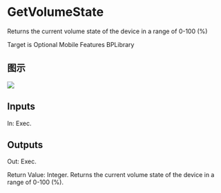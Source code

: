 # GetVolumeState

Returns the current volume state of the device in a range of 0-100 (%)

Target is Optional Mobile Features BPLibrary

## 图示

![]($-20221218-20061073.png)

## Inputs

In: Exec.  

## Outputs

Out: Exec.

Return Value: Integer. Returns the current volume state of the device in a range of 0-100 (%).

